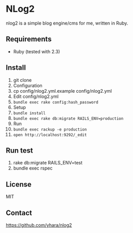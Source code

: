 # NLog2

nlog2 is a simple blog engine/cms for me, written in Ruby.

## Requirements

- Ruby (tested with 2.3)

## Install

1. git clone
1. Configuration
  1. cp config/nlog2.yml.example config/nlog2.yml
  1. Edit config/nlog2.yml
  1. `bundle exec rake config:hash_password`
1. Setup
  1. `bundle install`
  1. `bundle exec rake db:migrate RAILS_ENV=production`
1. Run
  1. `bundle exec rackup -e production`
  1. `open http://localhost:9292/_edit`

## Run test

1. rake db:migrate RAILS_ENV=test
1. bundle exec rspec

## License

MIT

## Contact

https://github.com/yhara/nlog2
